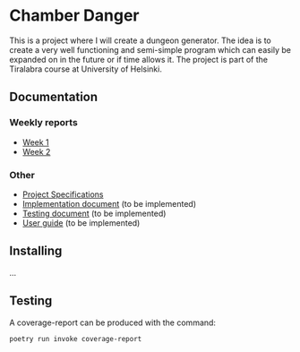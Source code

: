 # Chamber Danger

This is a project where I will create a dungeon generator. The idea is to create a very well functioning and semi-simple program which can easily be expanded on in the future or if time allows it. The project is part of the Tiralabra course at University of Helsinki.

## Documentation

### Weekly reports

 - [Week 1](./documentation/week_1_report.md)
 - [Week 2](./documentation/week_2_report.md)

### Other

 - [Project Specifications](./documentation/project_specifications.md)
 - [Implementation document](./documentation/implentation_document.md) (to be implemented)
 - [Testing document](./documentation/testing_document.md) (to be implemented)
 - [User guide](./documentation/user_guide.md) (to be implemented)

## Installing

...

## Testing

A coverage-report can be produced with the command:

```bash
poetry run invoke coverage-report
```

